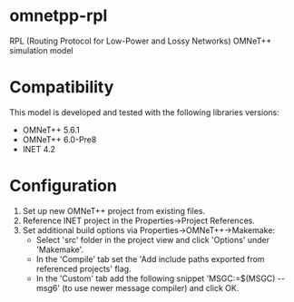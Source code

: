 # omnetpp-rpl

RPL (Routing Protocol for Low-Power and Lossy Networks) OMNeT++ simulation model

# Compatibility

This model is developed and tested with the following libraries versions:

- OMNeT++ 5.6.1
- OMNeT++ 6.0-Pre8
- INET 4.2

# Configuration

1. Set up new OMNeT++ project from existing files. 
2. Reference INET project in the Properties->Project References.
3. Set additional build options via Properties->OMNeT++->Makemake:
    - Select 'src' folder in the project view and click 'Options' under 'Makemake'. 
    - In the 'Compile' tab set the 'Add include paths exported from referenced projects' flag.
    - In the 'Custom' tab add the following snippet 'MSGC:=$(MSGC) --msg6' (to use newer message compiler) and click OK.
 






